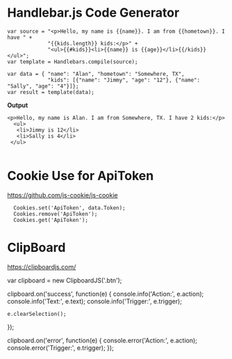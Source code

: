 ﻿# Handlebar.js Code Generator   
   
````   
var source = "<p>Hello, my name is {{name}}. I am from {{hometown}}. I have " +   
             "{{kids.length}} kids:</p>" +   
             "<ul>{{#kids}}<li>{{name}} is {{age}}</li>{{/kids}}</ul>";   
var template = Handlebars.compile(source);   

var data = { "name": "Alan", "hometown": "Somewhere, TX",   
             "kids": [{"name": "Jimmy", "age": "12"}, {"name": "Sally", "age": "4"}]};   
var result = template(data);   

````   

**Output**   
````   
<p>Hello, my name is Alan. I am from Somewhere, TX. I have 2 kids:</p>   
  <ul>   
   <li>Jimmy is 12</li>   
   <li>Sally is 4</li>   
 </ul>   
 
````   

# Cookie Use for ApiToken    
https://github.com/js-cookie/js-cookie     
````    
  Cookies.set('ApiToken', data.Token);   
  Cookies.remove('ApiToken');    
  Cookies.get('ApiToken');  

````    



# ClipBoard      
https://clipboardjs.com/     

var clipboard = new ClipboardJS('.btn');

clipboard.on('success', function(e) {
    console.info('Action:', e.action);
    console.info('Text:', e.text);
    console.info('Trigger:', e.trigger);

    e.clearSelection();
});

clipboard.on('error', function(e) {
    console.error('Action:', e.action);
    console.error('Trigger:', e.trigger);
});

